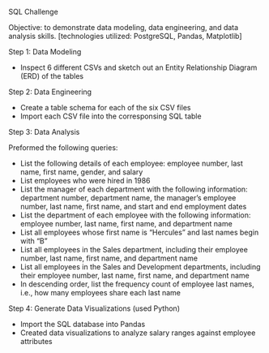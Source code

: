 SQL Challenge

Objective: to demonstrate data modeling, data engineering, and data analysis skills.
[technologies utilized: PostgreSQL, Pandas, Matplotlib]

Step 1: Data Modeling
- Inspect 6 different CSVs and sketch out an Entity Relationship Diagram (ERD) of the tables

Step 2: Data Engineering
- Create a table schema for each of the six CSV files
- Import each CSV file into the corresponsing SQL table

Step 3: Data Analysis

Preformed the following queries:
- List the following details of each employee: employee number, last name, first name, gender, and salary
- List employees who were hired in 1986
- List the manager of each department with the following information: department number, department name, the manager’s employee number, last name, first name, and start and end employment dates
- List the department of each employee with the following information: employee number, last name, first name, and department name
- List all employees whose first name is “Hercules” and last names begin with “B”
- List all employees in the Sales department, including their employee number, last name, first name, and department name
- List all employees in the Sales and Development departments, including their employee number, last name, first name, and department name
- In descending order, list the frequency count of employee last names, i.e., how many employees share each last name

Step 4: Generate Data Visualizations (used Python)
- Import the SQL database into Pandas 
- Created data visualizations to analyze salary ranges against employee attributes



